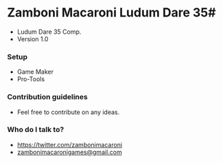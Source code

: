 # Zamboni Macaroni Ludum Dare 35#

* Ludum Dare 35 Comp.
* Version 1.0

### Setup ###

* Game Maker
* Pro-Tools

### Contribution guidelines ###

* Feel free to contribute on any ideas.

### Who do I talk to? ###

* https://twitter.com/zambonimacaroni
* zambonimacaronigames@gmail.com